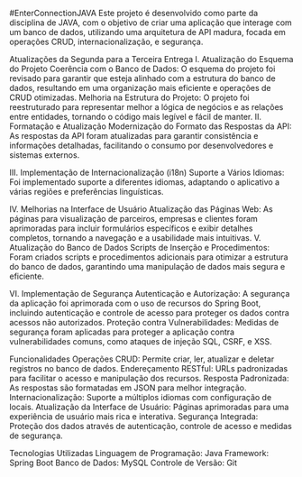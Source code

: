 #EnterConnectionJAVA
Este projeto é desenvolvido como parte da disciplina de JAVA, com o objetivo de criar uma aplicação que interage com um banco de dados, utilizando uma arquitetura de API madura, focada em operações CRUD, internacionalização, e segurança.

Atualizações da Segunda para a Terceira Entrega
I. Atualização do Esquema do Projeto
Coerência com o Banco de Dados: O esquema do projeto foi revisado para garantir que esteja alinhado com a estrutura do banco de dados, resultando em uma organização mais eficiente e operações de CRUD otimizadas.
Melhoria na Estrutura do Projeto: O projeto foi reestruturado para representar melhor a lógica de negócios e as relações entre entidades, tornando o código mais legível e fácil de manter.
II. Formatação e Atualização
Modernização do Formato das Respostas da API: As respostas da API foram atualizadas para garantir consistência e informações detalhadas, facilitando o consumo por desenvolvedores e sistemas externos.

III. Implementação de Internacionalização (i18n)
Suporte a Vários Idiomas: Foi implementado suporte a diferentes idiomas, adaptando o aplicativo a várias regiões e preferências linguísticas.

IV. Melhorias na Interface de Usuário
Atualização das Páginas Web: As páginas para visualização de parceiros, empresas e clientes foram aprimoradas para incluir formulários específicos e exibir detalhes completos, tornando a navegação e a usabilidade mais intuitivas.
V. Atualização do Banco de Dados
Scripts de Inserção e Procedimentos: Foram criados scripts e procedimentos adicionais para otimizar a estrutura do banco de dados, garantindo uma manipulação de dados mais segura e eficiente.

VI. Implementação de Segurança
Autenticação e Autorização: A segurança da aplicação foi aprimorada com o uso de recursos do Spring Boot, incluindo autenticação e controle de acesso para proteger os dados contra acessos não autorizados.
Proteção contra Vulnerabilidades: Medidas de segurança foram aplicadas para proteger a aplicação contra vulnerabilidades comuns, como ataques de injeção SQL, CSRF, e XSS.

Funcionalidades
Operações CRUD: Permite criar, ler, atualizar e deletar registros no banco de dados.
Endereçamento RESTful: URLs padronizadas para facilitar o acesso e manipulação dos recursos.
Resposta Padronizada: As respostas são formatadas em JSON para melhor integração.
Internacionalização: Suporte a múltiplos idiomas com configuração de locais.
Atualização da Interface de Usuário: Páginas aprimoradas para uma experiência de usuário mais rica e interativa.
Segurança Integrada: Proteção dos dados através de autenticação, controle de acesso e medidas de segurança.

Tecnologias Utilizadas
Linguagem de Programação: Java
Framework: Spring Boot
Banco de Dados: MySQL
Controle de Versão: Git
